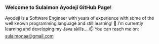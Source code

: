 ### Welcome to Sulaimon Ayodeji GitHub Page! 

<!--
**sulaimonaa/sulaimonaa** is a ✨ _special_ ✨ repository because its `README.md` (this file) appears on your GitHub profile.

Here are some ideas to get you started:

- 🔭 I’m currently working on ...
- 🌱 I’m currently learning ...
- 👯 I’m looking to collaborate on ...
- 🤔 I’m looking for help with ...
- 💬 Ask me about ...
- 📫 How to reach me: ...
- 😄 Pronouns: ...
- ⚡ Fun fact: ...
-->
Ayodeji is a Software Engineer with years of experience with some of the well known programming language and still learning! 🌱 I’m currently learning and developing my Java skills....📫 You can reach me on: sulaimonaa@gmail.com 
